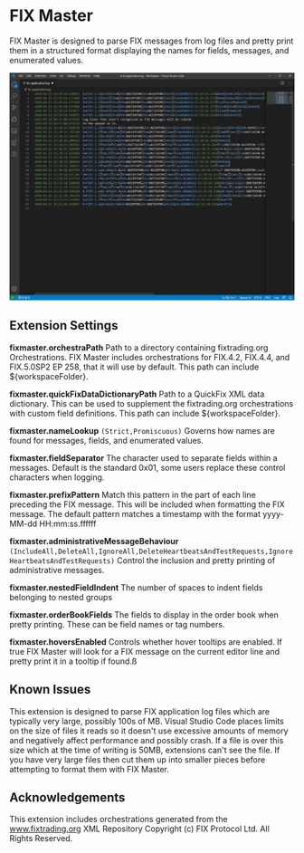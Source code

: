 # FIX Master

FIX Master is designed to parse FIX messages from log files and pretty print them in a structured format displaying the names for fields, messages, and enumerated values.

![fixmaster](images/fixMaster.gif)

## Extension Settings

**fixmaster.orchestraPath** Path to a directory containing fixtrading.org Orchestrations. FIX Master includes orchestrations for FIX.4.2, FIX.4.4, and FIX.5.0SP2 EP 258, that it will use by default. This path can include ${workspaceFolder}.

**fixmaster.quickFixDataDictionaryPath** Path to a QuickFix XML data dictionary. This can be used to supplement the fixtrading.org orchestrations with custom field definitions. This path can include ${workspaceFolder}.

**fixmaster.nameLookup** `(Strict,Promiscuous)` Governs how names are found for messages, fields, and enumerated values.

**fixmaster.fieldSeparator** The character used to separate fields within a messages. Default is the standard 0x01, some users replace these control characters when logging.

**fixmaster.prefixPattern** Match this pattern in the part of each line preceding the FIX message. This will be included when formatting the FIX message. The default pattern matches a timestamp with the format yyyy-MM-dd HH:mm:ss.ffffff

**fixmaster.administrativeMessageBehaviour** `(IncludeAll,DeleteAll,IgnoreAll,DeleteHeartbeatsAndTestRequests,IgnoreHeartbeatsAndTestRequests)` Control the inclusion and pretty printing of administrative messages.

**fixmaster.nestedFieldIndent** The number of spaces to indent fields belonging to nested groups

**fixmaster.orderBookFields** The fields to display in the order book when pretty printing. These can be field names or tag numbers.

**fixmaster.hoversEnabled** Controls whether hover tooltips are enabled. If true FIX Master will look for a FIX message on the current editor line and pretty print it in a tooltip if found.ß

## Known Issues

This extension is designed to parse FIX application log files which are typically very large, possibly 100s of MB. Visual Studio Code places limits on the size of files it reads so it
doesn't use excessive amounts of memory and negatively affect performance and possibly crash. If a file is over this size which at the time of writing is 50MB, extensions can't see the file. If you have very large files then cut them up into smaller pieces before attempting to format them with FIX Master.

## Acknowledgements

This extension includes orchestrations generated from the www.fixtrading.org XML Repository Copyright (c) FIX Protocol Ltd. All Rights Reserved.
